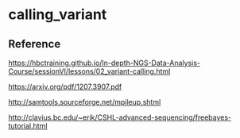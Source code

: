 # calling_variant



## Reference

https://hbctraining.github.io/In-depth-NGS-Data-Analysis-Course/sessionVI/lessons/02_variant-calling.html

https://arxiv.org/pdf/1207.3907.pdf

http://samtools.sourceforge.net/mpileup.shtml

http://clavius.bc.edu/~erik/CSHL-advanced-sequencing/freebayes-tutorial.html
